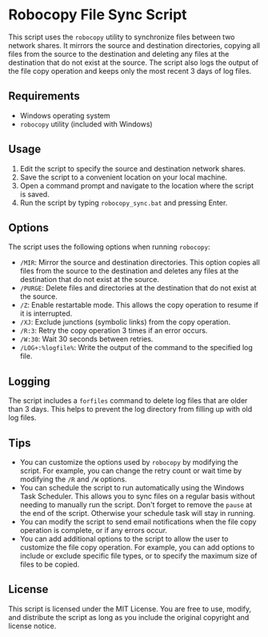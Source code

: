 # Robocopy File Sync Script

This script uses the `robocopy` utility to synchronize files between two network shares. It mirrors the source and destination directories, copying all files from the source to the destination and deleting any files at the destination that do not exist at the source. The script also logs the output of the file copy operation and keeps only the most recent 3 days of log files.

## Requirements

- Windows operating system
- `robocopy` utility (included with Windows)

## Usage

1. Edit the script to specify the source and destination network shares.
2. Save the script to a convenient location on your local machine.
3. Open a command prompt and navigate to the location where the script is saved.
4. Run the script by typing `robocopy_sync.bat` and pressing Enter.

## Options

The script uses the following options when running `robocopy`:

- `/MIR`: Mirror the source and destination directories. This option copies all files from the source to the destination and deletes any files at the destination that do not exist at the source.
- `/PURGE`: Delete files and directories at the destination that do not exist at the source.
- `/Z`: Enable restartable mode. This allows the copy operation to resume if it is interrupted.
- `/XJ`: Exclude junctions (symbolic links) from the copy operation.
- `/R:3`: Retry the copy operation 3 times if an error occurs.
- `/W:30`: Wait 30 seconds between retries.
- `/LOG+:%logfile%`: Write the output of the command to the specified log file.

## Logging

The script includes a `forfiles` command to delete log files that are older than 3 days. This helps to prevent the log directory from filling up with old log files.

## Tips

- You can customize the options used by `robocopy` by modifying the script. For example, you can change the retry count or wait time by modifying the `/R` and `/W` options.
- You can schedule the script to run automatically using the Windows Task Scheduler. This allows you to sync files on a regular basis without needing to manually run the script. Don't forget to remove the `pause` at the end of the script. Otherwise your schedule task will stay in running. 
- You can modify the script to send email notifications when the file copy operation is complete, or if any errors occur.
- You can add additional options to the script to allow the user to customize the file copy operation. For example, you can add options to include or exclude specific file types, or to specify the maximum size of files to be copied.

## License

This script is licensed under the MIT License. You are free to use, modify, and distribute the script as long as you include the original copyright and license notice.

